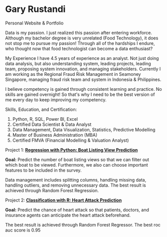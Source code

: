 # Gary Rustandi
Personal Website & Portfolio

Data is my passion.
I just realized this passion after entering workforce. Although my bachelor degree is very unrelated (Food Technology), it does not stop me to pursue my passion! Through all of the hardships I endure, who thought now that food technologist can become a data enthusiast?

My Experience
I have 4.5 years of experience as an analyst. Not just doing data analysis, but also understanding system, leading projects, leading team, proposing system innovation, and managing stakeholders. Currently I am working as the Regional Fraud Risk Management in Seamoney Singapore, managing fraud risk team and system in Indonesia & Philippines. 

I believe competency is gained through consistent learning and practice. No skills are gained overnight! So that's why I need to be the best version of me every day to keep improving my competency.

Skills, Education, and Certification:
1. Python, R, SQL, Power BI, Excel
2. Certified Data Scientist & Data Analyst
3. Data Management, Data Visualization, Statistics, Predictive Modelling
4. Master of Business Administration (MBA)
5. Certified FMVA (Financial Modelling & Valuation Analyst)

Project 1:
[**Regression with Python: Boat Listing View Prediction**](https://github.com/garyrustandi/boat-view-prediction) 

**Goal:** Predict the number of boat listing views so that we can filter out which boat to be viewed. Furthermore, we also can choose important features to be included in the survey.

Data management includes splitting columns, handling missing data, handling outliers, and removing unnecessary data. The best result is achieved through Random Forest Regression.

Project 2:
[**Classification with R: Heart Attack Prediction**](https://github.com/garyrustandi/heart-attack) 

**Goal:** Predict the chance of heart attack so that patients, doctors, and insurance agents can anticipate the heart attack beforehand. 

The best result is achieved through Random Forest Regressor. The best roc auc score is 0.95

